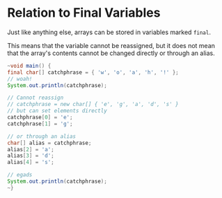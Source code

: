 # Relation to Final Variables

Just like anything else, arrays can be stored in variables marked `final`.

This means that the variable cannot be reassigned, but it does not mean
that the array's contents cannot be changed directly or through an alias.

```java
~void main() {
final char[] catchphrase = { 'w', 'o', 'a', 'h', '!' };
// woah!
System.out.println(catchphrase);

// Cannot reassign
// catchphrase = new char[] { 'e', 'g', 'a', 'd', 's' }
// but can set elements directly
catchphrase[0] = 'e';
catchphrase[1] = 'g';

// or through an alias
char[] alias = catchphrase;
alias[2] = 'a';
alias[3] = 'd';
alias[4] = 's';

// egads
System.out.println(catchphrase);
~}
```
